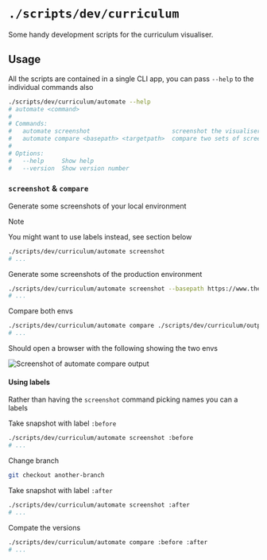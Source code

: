 # `./scripts/dev/curriculum`
Some handy development scripts for the curriculum visualiser. 

## Usage
All the scripts are contained in a single CLI app, you can pass `--help` to the individual commands also

```bash
./scripts/dev/curriculum/automate --help
# automate <command>
# 
# Commands:
#   automate screenshot                       screenshot the visualiser
#   automate compare <basepath> <targetpath>  compare two sets of screenshots
# 
# Options:
#   --help     Show help                                                 [boolean]
#   --version  Show version number                                       [boolean]
```

### `screenshot` & `compare`
Generate some screenshots of your local environment

> [!NOTE]  
> You might want to use labels instead, see section below  

```bash
./scripts/dev/curriculum/automate screenshot 
# ...
```

Generate some screenshots of the production environment

```bash
./scripts/dev/curriculum/automate screenshot --basepath https://www.thenational.academy/
# ...
```

Compare both envs

```bash
./scripts/dev/curriculum/automate compare ./scripts/dev/curriculum/output/screenshots/www-thenational-academy ./scripts/dev/curriculum/output/screenshots/localhost-3000
# ...
```

Should open a browser with the following showing the two envs

![Screenshot of automate compare output](empty.png)


#### Using labels
Rather than having the `screenshot` command picking names you can a labels  

Take snapshot with label `:before`

```bash
./scripts/dev/curriculum/automate screenshot :before
# ...
```

Change branch

```bash
git checkout another-branch
```

Take snapshot with label `:after`

```bash
./scripts/dev/curriculum/automate screenshot :after
# ...
```

Compate the versions

```bash
./scripts/dev/curriculum/automate compare :before :after
# ...
```

